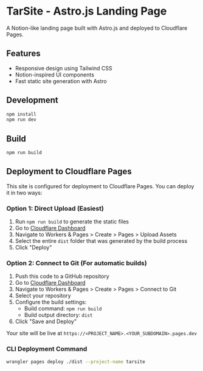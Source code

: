 # TarSite - Astro.js Landing Page

A Notion-like landing page built with Astro.js and deployed to Cloudflare Pages.

## Features

- Responsive design using Tailwind CSS
- Notion-inspired UI components
- Fast static site generation with Astro

## Development

```bash
npm install
npm run dev
```

## Build

```bash
npm run build
```

## Deployment to Cloudflare Pages

This site is configured for deployment to Cloudflare Pages. You can deploy it in two ways:

### Option 1: Direct Upload (Easiest)

1. Run `npm run build` to generate the static files
2. Go to [Cloudflare Dashboard](https://dash.cloudflare.com/)
3. Navigate to Workers & Pages > Create > Pages > Upload Assets
4. Select the entire `dist` folder that was generated by the build process
5. Click "Deploy"

### Option 2: Connect to Git (For automatic builds)

1. Push this code to a GitHub repository
2. Go to [Cloudflare Dashboard](https://dash.cloudflare.com/)
3. Navigate to Workers & Pages > Create > Pages > Connect to Git
4. Select your repository
5. Configure the build settings:
   - Build command: `npm run build`
   - Build output directory: `dist`
6. Click "Save and Deploy"

Your site will be live at `https://<PROJECT_NAME>.<YOUR_SUBDOMAIN>.pages.dev`

### CLI Deployment Command

```bash
wrangler pages deploy ./dist --project-name tarsite
```